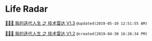 # Life Radar

[🥚🐣🐥 我的迭代人生 之 技术雷达 V1.3](https://radar.thoughtworks.com/?sheetId=https%3A%2F%2Fraw.githubusercontent.com%2FJimmyLv%2FCHANGLOG.md%2Fmaster%2F%25F0%259F%25A5%259A%25F0%259F%2590%25A3%25F0%259F%2590%25A5%2520%25E6%2588%2591%25E7%259A%2584%25E8%25BF%25AD%25E4%25BB%25A3%25E4%25BA%25BA%25E7%2594%259F%2520%25E4%25B9%258B%2520%25E6%258A%2580%25E6%259C%25AF%25E9%259B%25B7%25E8%25BE%25BE%2520v1.3.csv) `@updated(2019-05-10 12:51:55 AM)`

[🥚🐣🐥 我的迭代人生 之 技术雷达 V1.2](https://radar.thoughtworks.com/?sheetId=https%3A%2F%2Fraw.githubusercontent.com%2FJimmyLv%2FCHANGLOG.md%2Fmaster%2F%25F0%259F%25A5%259A%25F0%259F%2590%25A3%25F0%259F%2590%25A5%2520%25E6%2588%2591%25E7%259A%2584%25E8%25BF%25AD%25E4%25BB%25A3%25E4%25BA%25BA%25E7%2594%259F%2520%25E4%25B9%258B%2520%25E6%258A%2580%25E6%259C%25AF%25E9%259B%25B7%25E8%25BE%25BE%2520v1.2.csv) `@created(2019-04-30 16:26:34 PM)`
